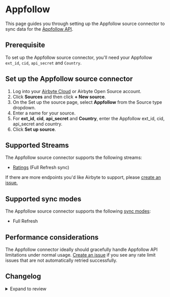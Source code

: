 # Appfollow

This page guides you through setting up the Appfollow source connector to sync data for the [Appfollow API](https://appfollow.docs.apiary.io/#introduction/api-methods).

## Prerequisite

To set up the Appfollow source connector, you'll need your Appfollow `ext_id`, `cid`, `api_secret` and `Country`.

## Set up the Appfollow source connector

1. Log into your [Airbyte Cloud](https://cloud.airbyte.com/workspaces) or Airbyte Open Source account.
2. Click **Sources** and then click **+ New source**.
3. On the Set up the source page, select **Appfollow** from the Source type dropdown.
4. Enter a name for your source.
5. For **ext_id**, **cid**, **api_secret** and **Country**, enter the Appfollow ext_id, cid, api_secret and country.
6. Click **Set up source**.

## Supported Streams

The Appfollow source connector supports the following streams:

- [Ratings](https://appfollow.docs.apiary.io/#reference/0/9.-ratings) \(Full Refresh sync\)

If there are more endpoints you'd like Airbyte to support, please [create an issue.](https://github.com/airbytehq/airbyte/issues/new/choose)

## Supported sync modes

The Appfollow source connector supports the following [sync modes](https://docs.airbyte.com/cloud/core-concepts#connection-sync-modes):

- Full Refresh

## Performance considerations

The Appfollow connector ideally should gracefully handle Appfollow API limitations under normal usage. [Create an issue](https://github.com/airbytehq/airbyte/issues) if you see any rate limit issues that are not automatically retried successfully.

## Changelog

<details>
  <summary>Expand to review</summary>

| Version | Date       | Pull Request                                             | Subject                                 |
| :------ | :--------- | :------------------------------------------------------- | :-------------------------------------- |
| 1.1.28 | 2025-09-30 | [65353](https://github.com/airbytehq/airbyte/pull/65353) | Update dependencies |
| 1.1.27 | 2025-08-16 | [65052](https://github.com/airbytehq/airbyte/pull/65052) | Update dependencies |
| 1.1.26 | 2025-07-26 | [63804](https://github.com/airbytehq/airbyte/pull/63804) | Update dependencies |
| 1.1.25 | 2025-07-19 | [63488](https://github.com/airbytehq/airbyte/pull/63488) | Update dependencies |
| 1.1.24 | 2025-07-12 | [63056](https://github.com/airbytehq/airbyte/pull/63056) | Update dependencies |
| 1.1.23 | 2025-06-21 | [61885](https://github.com/airbytehq/airbyte/pull/61885) | Update dependencies |
| 1.1.22 | 2025-06-15 | [60721](https://github.com/airbytehq/airbyte/pull/60721) | Update dependencies |
| 1.1.21 | 2025-05-10 | [59886](https://github.com/airbytehq/airbyte/pull/59886) | Update dependencies |
| 1.1.20 | 2025-05-03 | [59304](https://github.com/airbytehq/airbyte/pull/59304) | Update dependencies |
| 1.1.19 | 2025-04-26 | [58733](https://github.com/airbytehq/airbyte/pull/58733) | Update dependencies |
| 1.1.18 | 2025-04-19 | [58283](https://github.com/airbytehq/airbyte/pull/58283) | Update dependencies |
| 1.1.17 | 2025-04-12 | [57641](https://github.com/airbytehq/airbyte/pull/57641) | Update dependencies |
| 1.1.16 | 2025-04-05 | [57143](https://github.com/airbytehq/airbyte/pull/57143) | Update dependencies |
| 1.1.15 | 2025-03-29 | [56601](https://github.com/airbytehq/airbyte/pull/56601) | Update dependencies |
| 1.1.14 | 2025-03-22 | [56111](https://github.com/airbytehq/airbyte/pull/56111) | Update dependencies |
| 1.1.13 | 2025-03-08 | [55414](https://github.com/airbytehq/airbyte/pull/55414) | Update dependencies |
| 1.1.12 | 2025-03-01 | [54904](https://github.com/airbytehq/airbyte/pull/54904) | Update dependencies |
| 1.1.11 | 2025-02-22 | [54215](https://github.com/airbytehq/airbyte/pull/54215) | Update dependencies |
| 1.1.10 | 2025-02-15 | [53927](https://github.com/airbytehq/airbyte/pull/53927) | Update dependencies |
| 1.1.9 | 2025-02-08 | [53404](https://github.com/airbytehq/airbyte/pull/53404) | Update dependencies |
| 1.1.8 | 2025-02-01 | [52942](https://github.com/airbytehq/airbyte/pull/52942) | Update dependencies |
| 1.1.7 | 2025-01-25 | [52217](https://github.com/airbytehq/airbyte/pull/52217) | Update dependencies |
| 1.1.6 | 2025-01-18 | [51711](https://github.com/airbytehq/airbyte/pull/51711) | Update dependencies |
| 1.1.5 | 2025-01-11 | [51290](https://github.com/airbytehq/airbyte/pull/51290) | Update dependencies |
| 1.1.4 | 2024-12-28 | [50477](https://github.com/airbytehq/airbyte/pull/50477) | Update dependencies |
| 1.1.3 | 2024-12-21 | [50186](https://github.com/airbytehq/airbyte/pull/50186) | Update dependencies |
| 1.1.2 | 2024-12-14 | [49557](https://github.com/airbytehq/airbyte/pull/49557) | Update dependencies |
| 1.1.1 | 2024-12-12 | [47742](https://github.com/airbytehq/airbyte/pull/47742) | Update dependencies |
| 1.1.0 | 2024-08-23 | [44598](https://github.com/airbytehq/airbyte/pull/44598) | Refactor connector to manifest-only format |
| 1.0.12 | 2024-08-17 | [44338](https://github.com/airbytehq/airbyte/pull/44338) | Update dependencies |
| 1.0.11 | 2024-08-12 | [43931](https://github.com/airbytehq/airbyte/pull/43931) | Update dependencies |
| 1.0.10 | 2024-08-10 | [43681](https://github.com/airbytehq/airbyte/pull/43681) | Update dependencies |
| 1.0.9 | 2024-08-03 | [43293](https://github.com/airbytehq/airbyte/pull/43293) | Update dependencies |
| 1.0.8 | 2024-07-27 | [42387](https://github.com/airbytehq/airbyte/pull/42387) | Update dependencies |
| 1.0.7 | 2024-07-13 | [41372](https://github.com/airbytehq/airbyte/pull/41372) | Update dependencies |
| 1.0.6 | 2024-07-09 | [41234](https://github.com/airbytehq/airbyte/pull/41234) | Update dependencies |
| 1.0.5 | 2024-07-06 | [40793](https://github.com/airbytehq/airbyte/pull/40793) | Update dependencies |
| 1.0.4 | 2024-06-25 | [40284](https://github.com/airbytehq/airbyte/pull/40284) | Update dependencies |
| 1.0.3 | 2024-06-22 | [40014](https://github.com/airbytehq/airbyte/pull/40014) | Update dependencies |
| 1.0.2 | 2024-06-04 | [38966](https://github.com/airbytehq/airbyte/pull/38966) | [autopull] Upgrade base image to v1.2.1 |
| 1.0.1 | 2024-05-20 | [38388](https://github.com/airbytehq/airbyte/pull/38388) | [autopull] base image + poetry + up_to_date |
| 1.0.0 | 2023-08-05 | [29128](https://github.com/airbytehq/airbyte/pull/29128) | Migrate to low-code and add new streams |
| 0.1.1 | 2022-08-11 | [14418](https://github.com/airbytehq/airbyte/pull/14418) | New Source: Appfollow |

</details>
